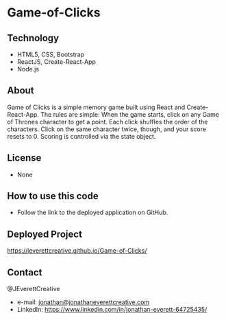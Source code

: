 # Game-of-Clicks

## Technology
- HTML5, CSS, Bootstrap
- ReactJS, Create-React-App
- Node.js

## About
Game of Clicks is a simple memory game built using React and Create-React-App. The rules are simple: When the game starts, click on any Game of Thrones character to get a point. Each click shuffles the order of the characters. Click on the same character twice, though, and your score resets to 0. Scoring is controlled via the state object.

## License
- None

## How to use this code
- Follow the link to the deployed application on GitHub.

## Deployed Project
https://jeverettcreative.github.io/Game-of-Clicks/
  
## Contact
@JEverettCreative
- e-mail: jonathan@jonathaneverettcreative.com
- LinkedIn: https://www.linkedin.com/in/jonathan-everett-64725435/
